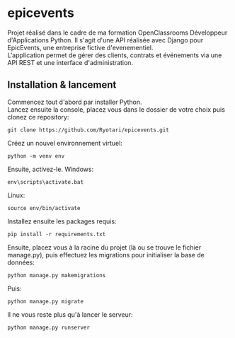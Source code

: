 # epicevents
Projet réalisé dans le cadre de ma formation OpenClassrooms Développeur d'Applications Python.
Il s'agit d'une API réalisée avec Django pour EpicEvents, une entreprise fictive d'evenementiel.  
L'application permet de gérer des clients, contrats et événements via une API REST et une interface d'administration.

## Installation & lancement

Commencez tout d'abord par installer Python.  
Lancez ensuite la console, placez vous dans le dossier de votre choix puis clonez ce repository:
```
git clone https://github.com/Ryotari/epicevents.git
```
Créez un nouvel environnement virtuel:
```
python -m venv env
```
Ensuite, activez-le.
Windows:
```
env\scripts\activate.bat
```
Linux:
```
source env/bin/activate
```
Installez ensuite les packages requis:
```
pip install -r requirements.txt
```
Ensuite, placez vous à la racine du projet (là ou se trouve le fichier manage.py), puis effectuez les migrations pour initialiser la base de données:
```
python manage.py makemigrations
```
Puis: 
```
python manage.py migrate
```
Il ne vous reste plus qu'à lancer le serveur: 
```
python manage.py runserver
```

